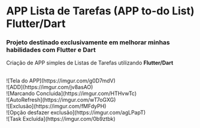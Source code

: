 # APP Lista de Tarefas (APP to-do List) Flutter/Dart

 ### Projeto destinado exclusivamente em melhorar minhas habilidades com Flutter e Dart

 Criação de APP simples de Listas de Tarefas utilizando **Flutter/Dart** 

<br> 
![Tela do APP](https://imgur.com/g0D7mdV)
<br>
![ADD](https://imgur.com/jv8asAO)
<br>
![Marcando Concluida](https://imgur.com/HTHvwTc)
<br>
![AutoRefresh](https://imgur.com/wT7oGXG)
<br>
![Exclusão](https://imgur.com/fMFdyPH)
<br>
![Opção desfazer exclusão](https://imgur.com/agLPapT)
<br>
![Task Excluída](https://imgur.com/0b9ztbk)